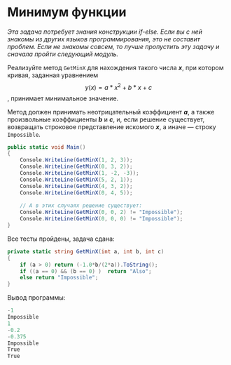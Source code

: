 # Минимум функции

*Эта задача потребует знания конструкции if-else. Если вы с ней знакомы из других языков программирования, это не составит проблем. Если не знакомы совсем, то лучше пропустить эту задачу и сначала пройти следующий модуль.*

Реализуйте метод `GetMinX` для нахождения такого числа ***x***, при котором кривая, заданная уравнением $$ \displaystyle\ y(x) = a*x^2+b*x+c $$, принимает минимальное значение.

Метод должен принимать неотрицательный коэффициент ***a***, а также произвольные коэффициенты ***b*** и ***c***, и, если решение существует, возвращать строковое представление искомого ***x***, а иначе — строку `Impossible`.

```cs
public static void Main()
{
    Console.WriteLine(GetMinX(1, 2, 3));
    Console.WriteLine(GetMinX(0, 3, 2));
    Console.WriteLine(GetMinX(1, -2, -3));
    Console.WriteLine(GetMinX(5, 2, 1));
    Console.WriteLine(GetMinX(4, 3, 2));
    Console.WriteLine(GetMinX(0, 4, 5));
    
    // А в этих случаях решение существует:
    Console.WriteLine(GetMinX(0, 0, 2) != "Impossible");
    Console.WriteLine(GetMinX(0, 0, 0) != "Impossible");
}
```

Все тесты пройдены, задача сдана:
```cs
private static string GetMinX(int a, int b, int c)
{
    if (a > 0) return (-1.0*b/(2*a)).ToString();
	if ((a == 0) && (b == 0) )  return "Also";
	else return "Impossible";
}
```

Вывод программы:
```cs
-1
Impossible
1
-0.2
-0.375
Impossible
True
True
```